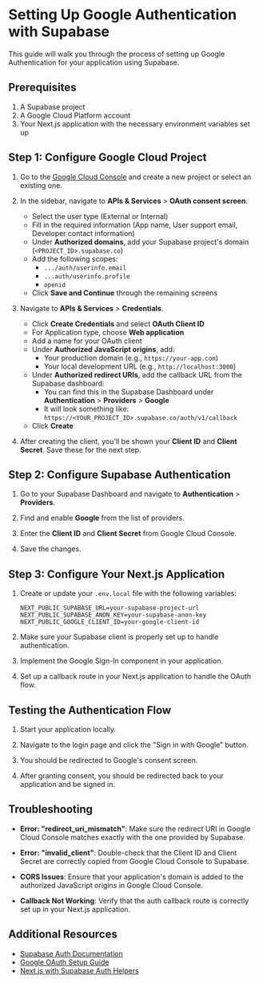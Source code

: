 # Setting Up Google Authentication with Supabase

This guide will walk you through the process of setting up Google Authentication for your application using Supabase.

## Prerequisites

1. A Supabase project
2. A Google Cloud Platform account
3. Your Next.js application with the necessary environment variables set up

## Step 1: Configure Google Cloud Project

1. Go to the [Google Cloud Console](https://console.cloud.google.com/) and create a new project or select an existing one.

2. In the sidebar, navigate to **APIs & Services** > **OAuth consent screen**.
   - Select the user type (External or Internal)
   - Fill in the required information (App name, User support email, Developer contact information)
   - Under **Authorized domains**, add your Supabase project's domain (`<PROJECT_ID>.supabase.co`)
   - Add the following scopes:
     - `.../auth/userinfo.email`
     - `...auth/userinfo.profile`
     - `openid`
   - Click **Save and Continue** through the remaining screens

3. Navigate to **APIs & Services** > **Credentials**.
   - Click **Create Credentials** and select **OAuth Client ID**
   - For Application type, choose **Web application**
   - Add a name for your OAuth client
   - Under **Authorized JavaScript origins**, add:
     - Your production domain (e.g., `https://your-app.com`)
     - Your local development URL (e.g., `http://localhost:3000`)
   - Under **Authorized redirect URIs**, add the callback URL from the Supabase dashboard:
     - You can find this in the Supabase Dashboard under **Authentication** > **Providers** > **Google**
     - It will look something like: `https://<YOUR_PROJECT_ID>.supabase.co/auth/v1/callback`
   - Click **Create**

4. After creating the client, you'll be shown your **Client ID** and **Client Secret**. Save these for the next step.

## Step 2: Configure Supabase Authentication

1. Go to your Supabase Dashboard and navigate to **Authentication** > **Providers**.

2. Find and enable **Google** from the list of providers.

3. Enter the **Client ID** and **Client Secret** from Google Cloud Console.

4. Save the changes.

## Step 3: Configure Your Next.js Application

1. Create or update your `.env.local` file with the following variables:
   ```
   NEXT_PUBLIC_SUPABASE_URL=your-supabase-project-url
   NEXT_PUBLIC_SUPABASE_ANON_KEY=your-supabase-anon-key
   NEXT_PUBLIC_GOOGLE_CLIENT_ID=your-google-client-id
   ```

2. Make sure your Supabase client is properly set up to handle authentication.

3. Implement the Google Sign-In component in your application.

4. Set up a callback route in your Next.js application to handle the OAuth flow.

## Testing the Authentication Flow

1. Start your application locally.

2. Navigate to the login page and click the "Sign in with Google" button.

3. You should be redirected to Google's consent screen.

4. After granting consent, you should be redirected back to your application and be signed in.

## Troubleshooting

- **Error: "redirect_uri_mismatch"**: Make sure the redirect URI in Google Cloud Console matches exactly with the one provided by Supabase.

- **Error: "invalid_client"**: Double-check that the Client ID and Client Secret are correctly copied from Google Cloud Console to Supabase.

- **CORS Issues**: Ensure that your application's domain is added to the authorized JavaScript origins in Google Cloud Console.

- **Callback Not Working**: Verify that the auth callback route is correctly set up in your Next.js application.

## Additional Resources

- [Supabase Auth Documentation](https://supabase.com/docs/guides/auth)
- [Google OAuth Setup Guide](https://supabase.com/docs/guides/auth/social-login/auth-google)
- [Next.js with Supabase Auth Helpers](https://supabase.com/docs/guides/auth/auth-helpers/nextjs) 